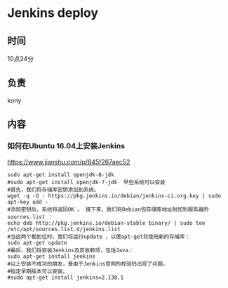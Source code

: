 # Jenkins deploy

## 时间

10点24分

## 负责

kony

## 内容

### 如何在Ubuntu 16.04上安装Jenkins

https://www.jianshu.com/p/845f267aec52

```shell
sudo apt-get install openjdk-8-jdk
#sudo apt-get install openjdk-7-jdk  早些系统可以安装
#首先，我们将存储库密钥添加到系统。
wget -q -O - https://pkg.jenkins.io/debian/jenkins-ci.org.key | sudo apt-key add -
#添加密钥后，系统将返回OK 。 接下来，我们将Debian包存储库地址附加到服务器的sources.list ：
echo deb http://pkg.jenkins.io/debian-stable binary/ | sudo tee /etc/apt/sources.list.d/jenkins.list
#当这两个都到位时，我们将运行update ，以便apt-get将使用新的存储库：
sudo apt-get update
#最后，我们将安装Jenkins及其依赖项，包括Java：
sudo apt-get install jenkins
#以上安装不成功的朋友，是由于Jenkins官网的校验码出现了问题。
#指定早期版本可以安装。
#sudo apt-get install jenkins=2.138.1

```